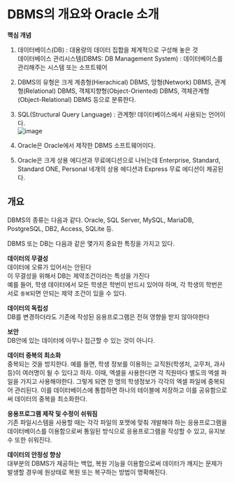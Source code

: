 # DBMS의 개요와 Oracle 소개
**핵심 개념**  
1. 데이터베이스(DB) : 대용량의 데이터 집합을 체계적으로 구성해 놓은 것  
데이터베이스 관리시스템(DBMS: DB Management System) : 데이터베이스를 관리해주는 시스템 또는 소프트웨어  
2. DBMS의 유형은 크게 계층형(Hierachical) DBMS, 망형(Network) DBMS, 관계형(Relational) DBMS, 객체지향형(Object-Oriented) DBMS, 객체관계형(Object-Relational) DBMS 등으로 분류한다.  
3. SQL(Structural Query Language) : 관계형! 데이터베이스에서 사용되는 언어이다.  
![image](https://user-images.githubusercontent.com/68311318/123184043-d1e8a100-d4cd-11eb-8b33-71141c2e3a71.png)  

4. Oracle은 Oracle에서 제작한 DBMS 소프트웨어이다.  
5. Oracle은 크게 상용 에디션과 무료에디션으로 나뉘는데 Enterprise, Standard, Standard ONE, Personal 네개의 상용 에디션과 Express 무료 에디션이 제공된다.

## 개요
DBMS의 종류는 다음과 같다. Oracle, SQL Server, MySQL, MariaDB, PostgreSQL, DB2, Access, SQLite 등.  

DBMS 또는 DB는 다음과 같은 몇가지 중요한 특징을 가지고 있다.  

**데이터의 무결성**  
데이터에 오류가 있어서는 안된다  
이 무결성을 위해서 DB는 제약조건이라는 특성을 가진다  
예를 들어, 학생 데이터에서 모든 학생은 학번이 반드시 있어야 하며, 각 학생의 학번은 서로 `중복`되면 안되는 제약 조건이 있을 수 있다.  

**데이터의 독립성**  
DB를 변경하더라도 기존에 작성된 응용프로그램은 전혀 영향을 받지 않아야한다

**보안**  
DB안에 있는 데이터에 아무나 접근할 수 있는 것이 아니다.

**데이터 중복의 최소화**  
중복되는 것을 방지한다. 예를 들면, 학생 정보를 이용하는 교직원(학생처, 교무처, 과사 등)이 여러명이 될 수 있다고 하자. 이때, 엑셀을 사용한다면 각 직원마다 별도의 엑셀 파일을 가지고 사용해야한다. 그렇게 되면 한 명의 학생정보가 각각의 엑셀 파일에 중복되어 관리된다. 이를 데이터베이스에 통합하면 하나의 테이블에 저장하고 이를 공유함으로써 데이터의 중복을 최소화한다.  

**응용프로그램 제작 및 수정이 쉬워짐**  
기존 파일시스템을 사용할 때는 각각 파일의 포맷에 맞춰 개발해야 하는 응용프로그램을 데이터베이스를 이용함으로써 통일된 방식으로 응용프로그램을 작성할 수 있고, 유지보수 또한 쉬워진다.  

**데이터의 안정성 향상**  
대부분의 DBMS가 제공하는 백업, 복원 기능을 이용함으로써 데이터가 깨지는 문제가 발생할 경우에 원상태로 복원 또는 복구하는 방법이 명확해진다.  

